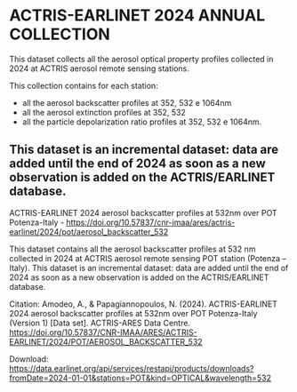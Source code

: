 # ACTRIS-EARLINET 2024 ANNUAL COLLECTION

This dataset collects all the aerosol optical property profiles collected in 2024 at ACTRIS aerosol remote sensing stations.

This collection contains for each station: 
- all the aerosol backscatter profiles at 352, 532 e 1064nm
- all the aerosol extinction profiles  at 352, 532
- all the particle depolarization ratio profiles at 352, 532 e 1064nm.
  
This dataset is an incremental dataset: data are added until the end of 2024 as soon as a new observation is added on the ACTRIS/EARLINET database.
----------------------------------------------------------------------------------------------------------------------------------------------------------------------------------

ACTRIS-EARLINET 2024 aerosol backscatter profiles at 532nm over POT Potenza-Italy - https://doi.org/10.57837/cnr-imaa/ares/actris-earlinet/2024/pot/aerosol_backscatter_532

This dataset contains all the aerosol backscatter profiles at 532 nm collected in 2024 at ACTRIS aerosol remote sensing POT station (Potenza – Italy). This dataset is an incremental dataset: data are added until the end of 2024 as soon as a new observation is added on the ACTRIS/EARLINET database.

Citation:
Amodeo, A., & Papagiannopoulos, N. (2024). ACTRIS-EARLINET 2024 aerosol backscatter profiles at 532nm over POT Potenza-Italy (Version 1) [Data set]. ACTRIS-ARES Data Centre. https://doi.org/10.57837/CNR-IMAA/ARES/ACTRIS-EARLINET/2024/POT/AEROSOL_BACKSCATTER_532

Download: https://data.earlinet.org/api/services/restapi/products/downloads?fromDate=2024-01-01&stations=POT&kind=OPTICAL&wavelength=532
